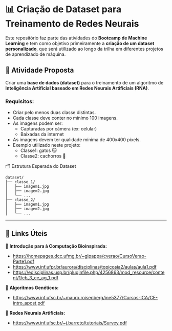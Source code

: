 # 📊 Criação de Dataset para Treinamento de Redes Neurais

Este repositório faz parte das atividades do **Bootcamp de Machine Learning** e tem como objetivo primeiramente a **criação de um dataset personalizado**, que será utilizado ao longo da trilha em diferentes projetos de aprendizado de máquina.

## 🧠 Atividade Proposta

Criar uma **base de dados (dataset)** para o treinamento de um algoritmo de **Inteligência Artificial baseado em Redes Neurais Artificiais (RNA)**.

### Requisitos:

- Criar pelo menos duas classe distintas.
- Cada classe deve conter no mínimo 100 imagens.
- As imagens podem ser:
  - Capturadas por câmera (ex: celular)
  - Baixadas da internet
- As imagens devem ter qualidade mínima de 400x400 pixels.
- Exemplo utilizado neste projeto: 
  - Classe1: gatos 🐱
  - Classe2: cachorros 🐶

🗂 Estrutura Esperada do Dataset
```
dataset/
├── classe_1/
│   ├── imagem1.jpg
│   ├── imagem2.jpg
│   └── ...
├── classe_2/
│   ├── imagem1.jpg
│   ├── imagem2.jpg
│   └── ...
```
---

## 📌 Links Úteis

📘 **Introdução para à Computação Bioinspirada:**
- https://homepages.dcc.ufmg.br/~glpappa/cverao/CursoVerao-Parte1.pdf  
- https://www.inf.ufpr.br/aurora/disciplinas/topicosia2/aulas/aula1.pdf  
- https://edisciplinas.usp.br/pluginfile.php/4256863/mod_resource/content/1/cb_3_ce_ag_1.pdf  

🧬 **Algoritmos Genéticos:**
- https://www.inf.ufsc.br/~mauro.roisenberg/ine5377/Cursos-ICA/CE-intro_apost.pdf  

🧠 **Redes Neurais Artificiais:**
- https://www.inf.ufsc.br/~j.barreto/tutoriais/Survey.pdf


